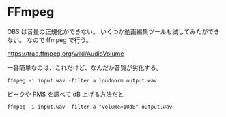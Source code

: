# FFmpeg

OBS は音量の正規化ができない。
いくつか動画編集ツールも試してみたができない。
なので ffmpeg で行う。

https://trac.ffmpeg.org/wiki/AudioVolume

一番簡単なのは、これだけど、なんだか音質が劣化する。

```
ffmpeg -i input.wav -filter:a loudnorm output.wav
```

ピークや RMS を調べて dB 上げる方法だと

```
ffmpeg -i input.wav -filter:a "volume=10dB" output.wav
```

<!-- vim: set tw=90 filetype=markdown : -->
